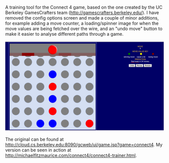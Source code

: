 A training tool for the Connect 4 game, based on the one created by the UC Berkeley GamesCrafters team (http://gamescrafters.berkeley.edu/). I have removed the config options screen and made a couple of minor additions, for example adding a move counter, a loading/spinner image for when the move values are being fetched over the wire, and an "undo move" button to make it easier to analyse different paths through a game. 

![Connect 4 Trainer Screenshot](connect4-trainer-screenshot.png "Connect 4 trainer screenshot")

The original can be found at http://cloud.cs.berkeley.edu:8090/gcweb/ui/game.jsp?game=connect4. My version can be seen in action at http://michaelfitzmaurice.com/connect4/connect4-trainer.html.
